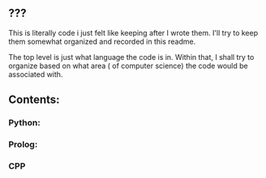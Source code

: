## ???
This is literally code i just felt like keeping after I wrote them. I'll try to keep them somewhat organized and recorded in this readme.

The top level is just what language the code is in. Within that, I shall try to organize based on what area ( of computer science) the code would be associated with.

## Contents:

### Python:

### Prolog:

### CPP

